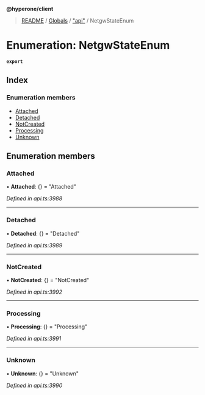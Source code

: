 **@hyperone/client**

> [README](../README.md) / [Globals](../globals.md) / ["api"](../modules/_api_.md) / NetgwStateEnum

# Enumeration: NetgwStateEnum

**`export`** 

## Index

### Enumeration members

* [Attached](_api_.netgwstateenum.md#attached)
* [Detached](_api_.netgwstateenum.md#detached)
* [NotCreated](_api_.netgwstateenum.md#notcreated)
* [Processing](_api_.netgwstateenum.md#processing)
* [Unknown](_api_.netgwstateenum.md#unknown)

## Enumeration members

### Attached

•  **Attached**: {} = "Attached"

*Defined in api.ts:3988*

___

### Detached

•  **Detached**: {} = "Detached"

*Defined in api.ts:3989*

___

### NotCreated

•  **NotCreated**: {} = "NotCreated"

*Defined in api.ts:3992*

___

### Processing

•  **Processing**: {} = "Processing"

*Defined in api.ts:3991*

___

### Unknown

•  **Unknown**: {} = "Unknown"

*Defined in api.ts:3990*
